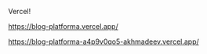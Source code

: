 Vercel!

https://blog-platforma.vercel.app/

https://blog-platforma-a4p9v0qo5-akhmadeev.vercel.app/
